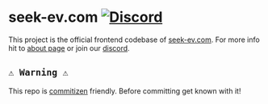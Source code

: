 # seek-ev.com [![Discord](https://img.shields.io/discord/736597524256915478?label=&logo=discord&logoColor=ffffff&color=7389D8&labelColor=6A7EC2)](https://discord.gg/GQ4ddQM)

This project is the official frontend codebase of [seek-ev.com](http://seek-ev.com/). For more info hit to [about page](http://seek-ev.com/about) or join our [discord](https://discord.gg/GQ4ddQM).

## `⚠️ Warning ⚠️`

This repo is [commitizen](https://github.com/commitizen/cz-cli) friendly. Before committing get known with it!
